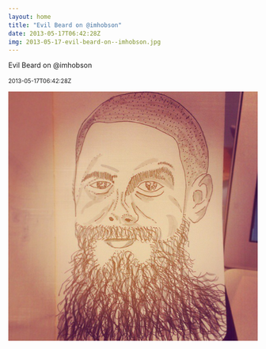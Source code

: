 ```yaml
---
layout: home
title: "Evil Beard on @imhobson"
date: 2013-05-17T06:42:28Z
img: 2013-05-17-evil-beard-on--imhobson.jpg
---
```


Evil Beard on @imhobson

<small>2013-05-17T06:42:28Z</small>

![Evil Beard on @imhobson](2013-05-17-evil-beard-on--imhobson.jpg)

